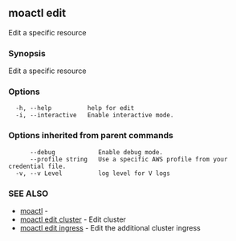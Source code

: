 ## moactl edit

Edit a specific resource

### Synopsis

Edit a specific resource

### Options

```
  -h, --help          help for edit
  -i, --interactive   Enable interactive mode.
```

### Options inherited from parent commands

```
      --debug            Enable debug mode.
      --profile string   Use a specific AWS profile from your credential file.
  -v, --v Level          log level for V logs
```

### SEE ALSO

* [moactl](moactl.md)	 - 
* [moactl edit cluster](moactl_edit_cluster.md)	 - Edit cluster
* [moactl edit ingress](moactl_edit_ingress.md)	 - Edit the additional cluster ingress

